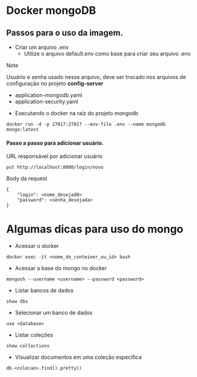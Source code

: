 # Docker mongoDB

## Passos para o uso da imagem.

- Criar um arquivo .env
    - Utilize o arquivo default.env como base para criar seu arquivo .env

> [!NOTE]
> Usuário e senha usado nesse arquivo, deve ser trocado nos arquivos de configuração no projeto **config-server**
> - application-mongodb.yaml
> - application-security.yaml

- Executando o docker na raiz do projeto mongodb
```
docker run -d -p 27017:27017 --env-file .env --name mongodb mongo:latest
```

#### Passo a passo para adicionar usuário.

URL responsável por adicionar usuário 
```
put http://localhost:8000/login/novo
```
Body da request
```
{
    "login": <nome_desejad0>
    "password": <senha_desejada>
}
```

# Algumas dicas para uso do mongo

- Acessar o docker
```
docker exec -it <nome_do_conteiner_ou_id> bash
```
- Acessar a base do mongo no docker
```
mongosh --username <username> --password <password>
```
- Listar bancos de dados
```
show dbs
```
- Selecionar um banco de dados
```
use <database>
```
- Listar coleções
```
show collections
```
- Visualizar documentos em uma coleção específica
```
db.<colecao>.find().pretty()
```
